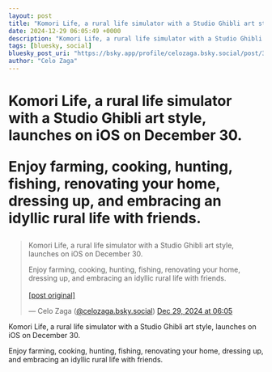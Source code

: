 ```yaml
---
layout: post
title: "Komori Life, a rural life simulator with a Studio Ghibli art style, launches on iOS on December 30.   Enjoy farming, cooking, hunting, fishing, renovating your home, dressing up, and embracing an idyllic rural life with friends."
date: 2024-12-29 06:05:49 +0000
description: "Komori Life, a rural life simulator with a Studio Ghibli art style, launches on iOS on December 30.   Enjoy farming, cooking, hunting, fishing, renovati..."
tags: [bluesky, social]
bluesky_post_uri: "https://bsky.app/profile/celozaga.bsky.social/post/3legdxxxmq22x"
author: "Celo Zaga"
---
```


<h1 class="bluesky-post-title">Komori Life, a rural life simulator with a Studio Ghibli art style, launches on iOS on December 30. 

Enjoy farming, cooking, hunting, fishing, renovating your home, dressing up, and embracing an idyllic rural life with friends.</h1>


<blockquote class="bluesky-embed" data-bluesky-uri="at://did:plc:lmh6rennptq77inaztnovw4b/app.bsky.feed.post/3legdxxxmq22x" data-bluesky-embed-color-mode="system">
<p lang="">Komori Life, a rural life simulator with a Studio Ghibli art style, launches on iOS on December 30. 

Enjoy farming, cooking, hunting, fishing, renovating your home, dressing up, and embracing an idyllic rural life with friends.<br><br><a href="https://bsky.app/profile/celozaga.bsky.social/post/3legdxxxmq22x">[post original]</a></p>
&mdash; Celo Zaga (<a href="https://bsky.app/profile/did:plc:lmh6rennptq77inaztnovw4b">@celozaga.bsky.social</a>) <a href="https://bsky.app/profile/celozaga.bsky.social/post/3legdxxxmq22x">Dec 29, 2024 at 06:05</a>
</blockquote>
<script async src="https://embed.bsky.app/static/embed.js" charset="utf-8"></script>


<p class="bluesky-post-description">Komori Life, a rural life simulator with a Studio Ghibli art style, launches on iOS on December 30. 

Enjoy farming, cooking, hunting, fishing, renovating your home, dressing up, and embracing an idyllic rural life with friends.</p>
